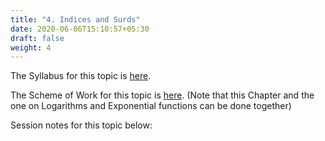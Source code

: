 ```yaml
---
title: "4. Indices and Surds"
date: 2020-06-06T15:10:57+05:30
draft: false
weight: 4
---
```


The Syllabus for this topic is [here](SYL04.png).

The Scheme of Work for this topic is [here](SOW04-Indices-and-Surds.pdf). (Note that this Chapter and the one on Logarithms and Exponential functions can be done together)

Session notes for this topic below:
